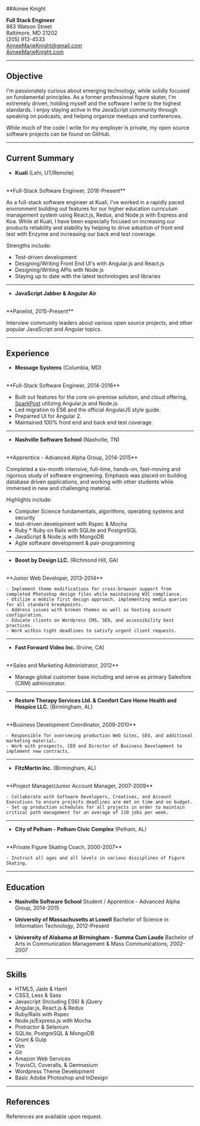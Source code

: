 ##Aimee Knight

**Full Stack Engineer**
<br>
863 Watson Street
<br>
Baltimore, MD 21202
<br>
(205) 913-4533
<br>
AimeeMarieKnight@gmail.com
<br>
[AimeeMarieKnight.com](http://aimeemarieknight.com/)

***
Objective
---------
I'm passionately curious about emerging technology, while solidly focused on fundamental principles. As a former professional figure skater, I'm extremely driven, holding myself and the software I write to the highest standards. I enjoy staying active in the JavaScript community through speaking on podcasts, and helping organize meetups and conferences.

While much of the code I write for my employer is private, my open source software projects can be found on GitHub.

***
Current Summary
---------------

*   **Kuali** (Lehi, UT/Remote)
<br>
    **Full-Stack Software Engineer, 2016-Present**

As a full-stack software engineer at Kuali, I've worked in a rapidly paced environment building out features for our higher education curriculum management system using React.js, Redux, and Node.js with Express and Koa. While at Kuali, I have been especially focused on increasing our products reliability and stability by helping to drive adoption of front end test with Enzyme and increasing our back end test coverage.

Strengths include:

*  Test-driven development
*  Designing/Writing Front End UI's with Angular.js and React.js
*  Designing/Writing APIs with Node.js
*  Staying up to date with the latest technologies and libraries

***

*   **JavaScript Jabber & Angular Air**
<br>
    **Panelist, 2015-Present**

Interview community leaders about various open source projects, and other popular JavaScript and Angular topics.

***
Experience
---------------

*   **Message Systems** (Columbia, MD)
<br>
    **Full-Stack Software Engineer, 2014-2016**

   - Built out features for the core on-premise solution, and cloud offering, [SparkPost](https://www.sparkpost.com/) utilizing Angular.js and Node.js. 
   - Led migration to ES6 and the official AngularJS style guide.
   - Preparred UI for Angular 2.
   - Maintained 100% front end and back end test coverage.

***

*   **Nashville Software School** (Nashville, TN)
<br>
    **Apprentice - Advanced Alpha Group, 2014-2015**

Completed a six-month intensive, full-time, hands-on, fast-moving and rigorous study of software engineering. Emphasis was placed on building database driven applications, and working with other students while immersed in new and challenging material.  

Highlights include: 
*  Computer Science fundamentals, algorithms, operating systems and security
*  test-driven development with Rspec & Mocha
*  Ruby * Ruby on Rails with SQLite and PostgreSQL
*  JavaScript & Node.js with MongoDB
*  Agile software development & pair-programming

***

*   **Boost by Design LLC.** (Richmond Hill, GA)
<br>
    **Junior Web Developer, 2013-2014**

    - Implement theme modifications for cross-browser support from completed Photoshop design files while maintaining W3C compliance.
    - Utilize a mobile first design approach, implementing media queries for all standard breakpoints.
    - Address issues with broken themes as well as hosting account configuration.
    - Educate clients on Wordpress CMS, SEO, and accessibility best practices.
    - Work within tight deadlines to satisfy urgent client requests.

***

*   **Fast Forward Video Inc.** (Irvine, CA)
<br>
    **Sales and Marketing Administrator, 2012**

  - Manage global customer base including and serve as primary Salesfore (CRM) administrator.

***

*   **Restore Therapy Services Ltd. & Comfort Care Home Health and Hospice LLC.** (Birmingham, AL)
<br>
    **Business Development Coordinator, 2009-2010**

    - Responsible for overseeing production Web Sites, SEO, and additional marketing material.
    - Work with prospects, CEO and Director of Business Development to implement new contracts.

***

*   **FitzMartin Inc.** (Birmingham, AL)
<br>
    **Project Manager/Junior Account Manager, 2007-2009**

    - Collaborate with Software Developers, Creatives, and Account Executives to ensure projects deadlines are met on time and on budget.
    - Set up production schedules for all projects in order to maintain critical path management for an average of 110 jobs per week.

***

*   **City of Pelham - Pelham Civic Complex** (Pelham, AL)
<br>
    **Private Figure Skating Coach, 2000-2007**

    - Instruct all ages and all levels in various disciplines of Figure Skating.

***
Education
---------

*   **Nashville Software School**
    Student / Apprentice - Advanced Alpha Group, 2014-2015


*   **University of Massachusetts at Lowell**
    Bachelor of Science in Information Technology, 2012-Present


*   **University of Alabama at Birmingham  - Summa Cum Laude**
    Bachelor of Arts in Communication Management & Mass Communications, 2002-2007

***
Skills
------

*  HTML5, Jade & Haml
*	CSS3, Less & Sass
*	Javascript (Including ES6) & jQuery
*	Angular.js, React.js & Redux
*  Ruby/Rails with Rspec
*  Node.js/Express.js with Mocha
*  Protractor & Selenium
*  SQLite, PostgreSQL & MongoDB
*  Grunt & Gulp
*  Vim
*  Git
*  Amazon Web Services
*  TravisCI, Coveralls, & Gemnasium
*	Wordpress Theme Development
*	Basic Adobe Photoshop and InDesign

***
References
------
References are available upon request.
